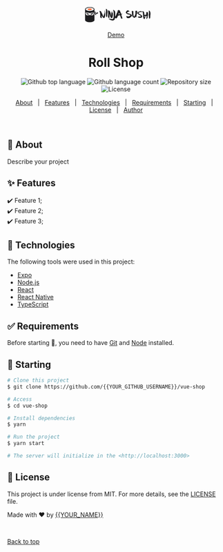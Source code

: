<div align="center" id="top">

<svg width="160" height="48" viewBox="0 0 220 48" fill="#404040" xmlns="http://www.w3.org/2000/svg">
<path fill-rule="evenodd" clip-rule="evenodd" d="M45.603 16.6997C44.9897 15.2637 44.3084 13.6686 41.4663 14.6453V6.89655C41.4663 2.89523 34.7196 0 26.5 0C18.2804 0 11.5337 2.89523 11.5337 6.89655V41.1034C11.5337 45.1048 18.2804 48 26.5 48C34.7196 48 41.4663 45.1048 41.4663 41.1034V20.4599C44.0016 20.7935 44.5486 22.7863 44.0751 24.8474L46.6839 25.2612C47.2692 21.4816 45.9834 18.9679 41.4663 18.7711V17.1948C43.202 16.3589 44.2631 17.7252 45.3512 19.1262C46.2435 20.275 47.1538 21.4471 48.4689 21.4471C50.3912 21.4471 51.9016 20.4816 53 18.5505L50.6658 15.3781C50.2081 17.4931 49.1097 18.5505 47.3705 18.5505C46.3935 18.5505 46.0135 17.6607 45.603 16.6997ZM30.4898 25.737C29.1593 25.4131 27.7914 25.0801 26.4449 25.0801C25.0768 25.0801 23.6947 25.42 22.3551 25.7494C18.8577 26.6094 15.651 27.398 13.7452 21.879C11.4206 15.1465 16.7273 16.6302 21.5659 17.9829C23.4433 18.5078 25.2503 19.013 26.5136 19.0109C27.7277 19.0088 29.4709 18.5356 31.2936 18.0407L31.2936 18.0407C36.0905 16.7385 41.4385 15.2867 39.1449 21.879C37.2314 27.378 33.9897 26.5889 30.4898 25.737ZM19.7657 20.7469C19.1763 20.4767 18.5928 20.2286 18.0421 20.049C17.9652 21.0237 18.3857 21.9303 19.3238 22.8138C20.1427 23.585 20.9144 23.675 21.7419 23.0086C22.0146 22.7081 22.2508 22.369 22.4506 21.9914C22.114 21.8503 21.7635 21.6901 21.4056 21.5219C21.4149 21.5796 21.4197 21.6387 21.4197 21.699C21.4197 22.3085 20.9279 22.8025 20.3213 22.8025C19.7146 22.8025 19.2228 22.3085 19.2228 21.699C19.2228 21.2932 19.4409 20.9386 19.7657 20.7469ZM14.829 21.0094C15.1835 19.9412 15.969 19.6619 16.9637 19.7909C16.796 21.1648 17.34 22.458 18.5726 23.6188C18.9278 23.9533 19.287 24.1983 19.6478 24.3556C19.0714 24.5544 18.4263 24.6804 17.7124 24.7335C20.5032 25.2592 22.5046 24.4911 23.7166 22.4292C24.8807 22.7109 25.6762 22.4358 25.6762 20.8715C25.2709 22.4999 23.4253 21.3818 21.3644 20.1332C18.5375 18.4205 15.3055 16.4624 14.829 21.0094ZM31.5868 21.4993C31.2255 21.6858 30.8714 21.8604 30.5297 22.0068C30.7303 22.3874 30.9678 22.7288 31.2422 23.0312C32.0698 23.6977 32.8414 23.6076 33.6603 22.8364C34.6425 21.9114 35.0573 20.9611 34.928 19.9339C34.3352 20.111 33.7171 20.3947 33.0984 20.7084C33.4884 20.8778 33.7613 21.2677 33.7613 21.7217C33.7613 22.3311 33.2695 22.8251 32.6629 22.8251C32.0562 22.8251 31.5644 22.3311 31.5644 21.7217C31.5644 21.6455 31.5721 21.5712 31.5868 21.4993ZM27.5716 21.7217C27.9864 22.3328 28.5627 22.4964 29.2389 22.4028C30.448 24.5015 32.4589 25.286 35.2717 24.7562C34.5579 24.7031 33.9128 24.5771 33.3364 24.3782C33.6971 24.2209 34.0564 23.976 34.4116 23.6414C35.6646 22.4614 36.206 21.1444 36.0115 19.745C36.8499 19.7257 37.5936 20.0648 38.1551 21.032C37.6211 16.0912 34.5635 18.0921 31.7105 19.959C30.1033 21.0107 28.5611 22.0199 27.5716 21.7217ZM27.0224 19.6527C27.0224 20.4218 27.4343 21.032 28.1208 21.17C27.4343 21.3079 26.6104 20.7562 27.0224 19.6527ZM39.5441 6.89655C39.5441 9.59882 33.7492 12.1379 26.5 12.1379C19.2509 12.1379 13.456 9.59882 13.456 6.89655C13.456 4.19428 19.2509 1.65517 26.5 1.65517C33.7492 1.65517 39.5441 4.19428 39.5441 6.89655Z" fill="#1D1D1F"/>
<ellipse cx="26.5002" cy="6.89632" rx="6.45337" ry="2.75862" fill="#FF6633"/>
<path fill-rule="evenodd" clip-rule="evenodd" d="M80.8658 32.0036H80.2357C80.2357 31.8626 80.0224 31.7182 79.5962 31.5706C78.5331 30.4157 78.0016 27.415 78.0016 22.568C77.9359 22.568 77.9034 22.424 77.9034 22.135C77.9034 22.0613 77.9359 22.0242 78.0016 22.0242L77.9034 21.4808V20.5035C77.9034 20.4363 77.9359 20.4031 78.0016 20.4031C77.9359 20.2621 77.9034 20.1513 77.9034 20.0705L78.0016 17.4727H78.1099C78.1099 17.3989 78.0741 17.3618 78.0016 17.3618C78.0933 16.3819 78.1658 15.8045 78.2183 15.6294C78.2183 15.5557 78.182 15.519 78.1099 15.519C78.1099 15.4448 78.1462 15.3374 78.2183 15.1969C78.2904 13.3711 78.3262 11.9243 78.3262 10.8566C78.3262 9.67512 78.1854 8.15446 77.9034 6.2951C78.2115 5.71765 78.5297 5.42871 78.8578 5.42871C79.2647 5.42871 79.5109 5.61028 79.5962 5.97255C80.1145 6.09389 80.5735 6.45616 80.9741 7.06067C80.9741 7.2549 81.0462 7.46964 81.1904 7.7049L81.3973 7.60408H81.5057C81.6435 8.59093 81.7121 9.13128 81.7121 9.22512H81.9289V9.01387C82.2305 9.01387 82.4075 9.51712 82.46 10.5245C82.5585 10.5245 82.6997 11.0312 82.8832 12.0447C82.9557 12.0447 82.9915 12.0818 82.9915 12.1556C82.9915 12.2293 82.9557 12.2664 82.8832 12.2664L83.1984 14.5422C83.1263 14.932 83.0901 15.2571 83.0901 15.519V16.7071C83.0901 16.8751 83.0572 17.0231 82.9915 17.1505C83.0572 17.2845 83.0901 17.3919 83.0901 17.4727C82.8341 20.1443 82.6242 21.4808 82.46 21.4808L82.5683 22.2459V24.1991C82.5683 24.3601 82.5325 24.5046 82.46 24.6321C82.5325 24.76 82.5683 24.904 82.5683 25.0655V25.1759C82.5683 25.3173 82.4962 25.3876 82.352 25.3876C82.352 25.3138 82.3158 25.2767 82.2437 25.2767V25.3876L82.46 25.7097V25.9314L82.0372 29.4053L81.5057 30.2713C81.2693 30.2713 81.056 30.3786 80.8658 30.5938C80.8658 30.6671 80.9016 30.7042 80.9741 30.7042L80.8658 31.7924V32.0036ZM88.1483 35.8409C91.5321 37.0752 93.8587 37.7264 95.1275 37.7932C95.1275 37.7932 98.6956 38.5955 100.352 37.6269C103.338 35.8811 102.573 24.0462 102.573 24.0462L102.805 20.6631C102.839 18.2804 102.617 15.7284 102.141 13.0079L102.094 12.8817C101.808 12.1226 100.999 9.97875 101.091 9.51436C101.244 9.17653 101.382 9.0194 101.504 9.04472L101.813 9.10801C101.84 8.97008 101.89 8.9081 101.96 8.92251L102.481 9.03031L102.503 8.92163L103.205 9.17871L103.186 9.27779C102.979 9.23502 102.863 9.28608 102.834 9.43143L103.068 9.3664L103.164 9.38604L103.143 9.49472L102.878 9.76926C102.857 9.87445 102.939 10.0006 103.125 10.1485L103.337 10.1922C103.375 10.001 103.505 9.88099 103.729 9.83124L103.749 9.73259L104.164 9.8177C104.142 9.92944 104.522 10.3746 105.307 11.152C105.925 11.9232 106.499 13.0371 107.029 14.4953C107.54 16.6615 107.747 17.995 107.649 18.4952L107.542 18.4729C107.667 19.6767 107.75 21.0939 107.791 22.7254C107.693 22.8494 107.636 22.9502 107.621 23.0296C107.833 23.0729 107.889 23.711 107.787 24.9436L107.64 25.1286L107.51 27.9879C107.271 28.4868 107.142 28.7889 107.121 28.894L107.101 29.5579L107.197 29.5776L107.431 29.5125L107.388 29.7299L107.242 29.9154C107.312 29.9298 107.341 29.9734 107.327 30.0459C107.256 30.0315 107.213 30.0599 107.199 30.1323L107.407 30.1755C108.303 28.8747 108.951 27.8261 109.35 27.0296C109.35 26.8751 109.563 26.6237 109.99 26.2745L111.574 22.6994C111.502 22.6597 111.466 22.4043 111.466 21.9342C111.965 20.8535 112.283 20.3132 112.421 20.3132C112.939 19.1583 113.789 16.6979 114.97 12.9321L115.924 10.6563C115.852 10.5149 115.816 10.4075 115.816 10.3338C116.079 10.3338 116.466 10.0082 116.978 9.35694H117.411L117.509 9.78992H117.617C117.762 9.78992 117.834 9.71615 117.834 9.56819L118.887 9.67905H119.103C119.103 9.89423 119.172 10.0016 119.31 10.0016H119.419C119.419 9.78642 119.491 9.67905 119.635 9.67905H119.743C119.881 9.69913 119.95 9.77289 119.95 9.90078L120.166 9.78992H120.265V10.2229H120.481C120.619 10.2229 120.688 10.1491 120.688 10.0016V9.90078L120.59 9.67905L121.121 9.56819H121.328L121.22 9.78992V10.1125C121.364 10.1125 121.436 10.2565 121.436 10.5454H122.283C122.283 10.6192 122.246 10.6563 122.174 10.6563C122.207 11.0186 122.315 11.1997 122.499 11.1997V11.8439C122.538 12.6165 122.748 13.1599 123.129 13.4755C123.129 13.5091 123.237 13.8718 123.454 14.5631L123.661 14.4523H123.769L124.192 16.0834C124.402 16.0834 124.507 16.2981 124.507 16.728C124.435 16.728 124.399 16.7651 124.399 16.8389L124.615 16.9498V16.8389C124.543 16.8389 124.507 16.8022 124.507 16.728H124.832C124.838 17.1374 125.048 17.9331 125.462 19.1151C125.389 19.511 125.353 19.7995 125.353 19.9806L125.57 20.0915C125.57 20.0177 125.606 19.9806 125.678 19.9806C125.678 20.1286 125.888 20.5982 126.308 21.3904C128.493 21.1757 129.802 21.0683 130.235 21.0683V21.29H130.018L130.127 21.8238L128.011 22.4781L128.109 22.6994C128.109 23.042 127.794 23.2568 127.164 23.344V23.4549H127.371V23.6766L127.164 23.9987V24.21C127.729 26.0427 128.188 27.6708 128.542 29.0941C128.542 29.2085 128.611 29.3525 128.749 29.5271V29.6379C128.749 29.7117 128.713 29.7484 128.64 29.7484L129.596 32.5684C129.53 32.5684 129.497 32.6051 129.497 32.6788C129.799 32.6788 130.114 33.7966 130.442 36.0322C130.206 36.0322 130.032 36.2134 129.92 36.5756H129.28C129.28 36.7973 129.103 36.9082 128.749 36.9082C128.5 36.6599 127.863 36.3679 126.84 36.0322C126.84 35.9183 126.311 35.7031 125.255 35.388C125.255 35.3072 125.042 35.1257 124.615 34.8441V34.6224L125.353 34.7333H125.678C125.816 34.7333 125.885 34.663 125.885 34.5216C125.885 34.2933 125.216 32.5208 123.877 29.205C123.877 28.7615 123.522 27.6407 122.814 25.8415C121.456 26.278 119.973 26.6036 118.365 26.8183C118.365 26.7441 118.329 26.7075 118.257 26.7075C118.257 26.9222 118.044 27.0663 117.617 27.1405C116.417 27.4224 115.816 27.8218 115.816 28.3386C115.37 29.789 114.947 30.7989 114.546 31.3698V31.702C114.757 31.702 114.862 31.7727 114.862 31.9137V32.0246L114.655 31.9137H114.438C114.229 32.4776 114.124 32.8399 114.124 33.0009L113.907 32.8905C113.907 33.0786 113.694 33.2964 113.267 33.5448C113.267 33.6792 112.88 34.3304 112.106 35.4984L111.889 35.5992H111.683L111.259 35.2771H111.151C111.013 35.2972 110.945 35.371 110.945 35.4984C111.01 35.6324 111.043 35.7398 111.043 35.8205L110.836 35.9314C110.744 35.8576 110.567 35.8205 110.305 35.8205C110.305 36.0353 110.163 36.1426 109.881 36.1426L108.179 34.955C107.743 34.955 107.318 34.4316 106.904 33.3851C106.869 33.8582 106.757 34.5762 106.568 35.5393L106.401 36.3878C106.304 36.8819 106.188 37.1145 106.053 37.087L105.95 38.1747L105.826 38.8067C105.446 39.9887 104.981 40.7045 104.43 40.9537C104.284 41.0702 104.021 41.1588 103.646 41.2213C103.637 41.2238 103.63 41.2267 103.622 41.2297L103.608 41.2348L103.601 41.2374C103.443 41.3698 103.43 41.4121 103.415 41.4605C103.402 41.5025 103.387 41.5491 103.275 41.6634C103.194 41.6996 103.008 41.7184 102.721 41.721V41.7236C102.547 41.8022 102.326 41.8214 102.058 41.7808C101.736 42.1671 101.489 42.3997 101.314 42.4779L100.266 42.4661C99.3116 42.5804 98.1235 42.6018 96.702 42.5302C95.6087 41.9877 94.3135 41.5848 92.8161 41.3199C92.0713 40.7385 91.4084 40.4465 90.8265 40.4443C90.6865 40.1187 89.6904 39.4195 87.8386 38.3462C87.2208 37.9936 86.8488 37.8452 86.7226 37.9023C86.2563 37.4008 85.9329 37.1905 85.7525 37.2716L85.5823 36.8753C87.3492 37.5837 88.2989 37.908 88.4307 37.8482L88.3872 37.7474L87.5003 37.3101L87.4606 37.218L87.56 37.1734C87.5783 37.2167 88.141 37.4414 89.2485 37.8491C90.3551 38.2563 91.2893 38.461 92.0504 38.4632C92.6673 38.5819 93.0631 38.6016 93.2372 38.523L93.3362 38.4785C93.4445 38.43 93.4795 38.3371 93.442 38.2C90.8388 37.5305 89.4558 37.0054 89.2916 36.6248L89.1461 36.8112C88.9481 36.9006 88.7498 36.7147 88.5514 36.2538L88.3624 36.3389L88.4456 36.5323L88.3462 36.5772C88.2302 36.307 88.0834 36.0574 87.9064 35.8291L88.1048 35.7401L88.1483 35.8409ZM107.272 30.3706L107.277 30.364C107.273 30.3635 107.268 30.3628 107.264 30.3619C107.266 30.3634 107.268 30.365 107.269 30.3669L107.272 30.3706ZM69.6073 33.67C69.6073 34.1733 70.2438 34.4618 71.5168 34.5356C72.7898 34.4753 73.4263 34.2235 73.4263 33.7809C74.4825 32.2563 75.0107 31.0617 75.0107 30.1957C75.5094 27.181 75.8276 24.9393 75.9654 23.4689V23.368L75.5426 23.5793V23.368L75.6506 22.8246C75.5785 22.8246 75.5426 22.7875 75.5426 22.7138H75.6506C75.6506 19.2831 75.7918 16.8228 76.0738 15.3322V15.2314H75.8673C75.8673 15.5208 75.7589 15.6648 75.5426 15.6648C75.5426 15.7386 75.5785 15.8459 75.6506 15.9869L75.5426 17.0746C75.5426 17.1484 75.5785 17.2557 75.6506 17.3967C75.6506 17.4906 75.5094 17.8162 75.2274 18.3735H75.119C75.119 17.6486 75.0141 17.2858 74.8042 17.2858C74.8042 17.1449 74.9091 17.0746 75.119 17.0746V16.309C75.119 15.8394 75.1553 15.1179 75.2274 14.1441H75.0107C75.0107 14.3052 74.9782 14.4492 74.9125 14.5771L75.0107 14.7984C74.8272 14.8255 74.686 15.0035 74.5875 15.3322L74.6958 15.7757C74.6958 15.8429 74.66 15.876 74.5875 15.876C74.5875 16.1445 74.6237 16.3256 74.6958 16.4199C74.6237 16.4199 74.5188 16.6748 74.381 17.1855C74.4531 17.3059 74.4894 17.4504 74.4894 17.618V17.7193L74.2726 18.051L74.381 18.2627H74.2726C74.2726 18.5045 74.3089 18.686 74.381 18.8065C74.3349 19.2229 74.23 19.5481 74.0662 19.7833L74.1647 20.0046H74.0662C74.0662 20.5821 73.9216 20.8706 73.6327 20.8706V20.9814L73.7411 21.6261C73.387 22.2773 73.2096 22.9652 73.2096 23.6902H73.0031C73.0031 23.6164 73.0389 23.5793 73.1114 23.5793C73.1114 23.3982 73.0752 23.1097 73.0031 22.7138L73.2096 22.3917L73.1114 22.1699C73.2492 22.1699 73.3179 21.9888 73.3179 21.6261L73.2096 21.4144C73.2821 21.4144 73.3904 21.2333 73.5346 20.8706C73.4625 20.7431 73.4263 20.5987 73.4263 20.4376C73.4263 20.3438 73.4954 19.9444 73.6327 19.2395V18.9174L73.5346 18.2627L73.6327 18.051L73.5346 17.5071L73.7411 16.9637C73.669 16.8363 73.6327 16.6918 73.6327 16.5308L73.8495 16.2086H73.6327L73.9578 13.822L73.8495 13.6003C74.3349 12.6942 74.9714 12.0801 75.7589 11.7575V11.5362C75.7589 11.3682 75.4407 11.2242 74.8042 11.1028C74.1481 11.5258 73.6528 12.1067 73.3179 12.8452V13.0565H73.5346V13.1673H73.3179L73.4263 13.389C73.4263 13.6976 73.3542 13.9866 73.2096 14.255L73.3179 14.4667C73.1997 15.2453 73.059 15.715 72.8947 15.876L73.0031 16.0978C72.931 16.0978 72.8947 16.1349 72.8947 16.2086V16.309H73.0031V17.5071C73.0031 17.7223 73.0722 17.8297 73.2096 17.8297C73.0982 17.9912 72.9933 18.3164 72.8947 18.8065C72.8947 20.4712 72.7535 21.304 72.4715 21.304V21.5152H72.6784C72.6784 21.5894 72.6456 21.6261 72.5799 21.6261L72.6784 22.1699C72.6059 22.1699 72.501 22.2066 72.3632 22.2808C72.4353 22.7775 72.5078 23.1031 72.5799 23.2572C72.4421 23.3314 72.3337 23.368 72.2548 23.368V24.4457C72.1175 24.4457 72.0483 24.5902 72.0483 24.8787H71.94C71.8022 24.8787 71.6973 24.6268 71.6252 24.1236C71.763 23.66 71.8679 23.0093 71.94 22.1699C71.8679 22.0425 71.8316 21.898 71.8316 21.737C71.8316 21.2267 71.9042 20.8274 72.0483 20.5389C71.9763 20.4044 71.94 20.297 71.94 20.2163C71.7105 20.2163 71.5334 21.0858 71.4089 22.8246C71.481 22.8246 71.5168 22.8578 71.5168 22.925C70.9524 26.9868 70.3163 29.4101 69.6073 30.1957C69.4764 29.5441 69.3352 29.2185 69.1842 29.2185C67.9931 24.7506 65.9522 20.8665 64.3577 17.8318C63.5805 16.3525 62.9093 15.0751 62.4942 14.0302C62.068 13.506 61.8547 13.1804 61.8547 13.053H61.6478V13.1638L61.7464 13.3856C61.5625 13.1638 61.2805 13.053 60.9 13.053V12.9526H61.1163V12.7308C60.5519 12.7308 60.2699 12.5864 60.2699 12.2979L59.9721 12.3083C59.5391 12.6706 59.2209 12.8518 59.0174 12.8518C59.0174 12.503 58.8045 12.177 58.3779 11.8754C58.1676 11.9827 58.0627 12.0901 58.0627 12.1975C57.9842 12.1975 57.8758 12.1604 57.738 12.0866C57.6199 12.0866 57.5512 12.1604 57.5315 12.3083L57.6395 12.52C57.5674 12.52 57.5315 12.5567 57.5315 12.6305L57.3148 12.52H57.2167C57.0917 12.52 57.0196 12.5938 57 12.7409V12.8518L57.2167 13.6073C57.8988 13.6073 58.6761 15.8861 59.5489 20.445H59.4406C59.5131 21.1429 59.6176 21.6833 59.7558 22.0661H59.6475C59.6475 22.3074 59.6833 22.4886 59.7558 22.6099L59.6475 23.1537C59.7196 23.7844 59.7558 24.1471 59.7558 24.241C59.6833 24.7512 59.6475 25.0402 59.6475 25.1069C59.7917 25.6844 59.8642 26.3526 59.8642 27.1108C59.8642 27.7554 59.7917 28.823 59.6475 30.3132C59.6475 31.7435 59.9329 32.7199 60.5037 33.2436V33.0219L60.3953 32.8006C60.4678 32.8006 60.5037 32.767 60.5037 32.6998V32.5889H60.2874V32.4785C60.3595 32.4785 60.4644 32.4414 60.6022 32.3676C60.9567 33.0455 61.1338 33.6264 61.1338 34.1096C61.8423 34.2305 62.1964 34.519 62.1964 34.976H62.3048C62.3048 34.7542 62.3376 34.5024 62.4033 34.2204H62.62C62.62 34.9389 62.8329 35.2981 63.2595 35.2981L64.4207 34.8651C64.3486 34.3479 64.3128 34.0594 64.3128 33.9991C64.3128 33.784 64.3849 33.6766 64.5291 33.6766L64.4207 33.1327V32.3676L64.3128 32.1564H64.4207C64.4207 32.035 64.3849 31.6021 64.3128 30.857L64.1059 30.9578C64.2437 30.3804 64.3128 30.0212 64.3128 29.8802V29.2259L64.2142 29.0042C64.2799 29.0042 64.3128 28.9505 64.3128 28.8431C64.3128 28.1312 64.2799 27.5005 64.2142 26.9497C64.2578 26.6861 64.3956 26.7206 64.6272 27.0536C65.7428 29.7728 66.6254 31.3266 67.2751 31.716C67.8391 32.0586 68.1215 32.3838 68.1215 32.6928C68.6855 33.1829 68.9679 33.4715 68.9679 33.5592C69.04 33.5592 69.0758 33.5221 69.0758 33.4483C69.2533 33.5958 69.4303 33.67 69.6073 33.67ZM97.3635 34.7852C97.3362 34.6425 97.1608 34.5788 96.8379 34.5945C96.8673 34.749 96.5747 34.9061 95.9599 35.0672C95.6707 34.7237 95.3337 34.4919 94.948 34.3719C94.931 34.2828 94.8171 34.2069 94.6059 34.1441L94.5189 34.1619L94.5564 34.3579C94.021 33.959 93.745 33.7154 93.728 33.6264C92.4644 31.7928 91.7485 30.4393 91.5809 29.565C91.3377 28.6135 91.0724 27.7345 90.7848 26.9275L90.8446 26.721L90.3207 25.0293L90.4167 25.01L90.2832 24.8333L89.9508 23.1027L89.6804 22.166L89.2969 22.2433C89.3267 22.3978 89.2627 22.7408 89.1053 23.2729L89.2969 23.2345C89.2491 23.9913 89.2422 24.4588 89.2768 24.6373C89.3348 24.6255 89.3702 24.6521 89.3826 24.7181C89.1791 24.7586 89.1407 25.2326 89.2666 26.1396L89.4547 26.6023C89.4223 26.9667 89.3463 27.2474 89.2273 27.4447C89.2397 27.5097 89.2781 27.5363 89.3421 27.5232C89.3899 28.4647 89.3758 29.0662 89.2994 29.3289C89.3805 29.4363 89.4274 29.5253 89.4415 29.5965C89.2542 30.005 89.1441 30.9565 89.1113 32.451C89.0486 33.131 88.985 33.4771 88.921 33.4898L88.6424 33.5457C88.5051 34.3082 88.2909 34.7189 88.0004 34.7769C87.8584 34.5399 87.741 34.4308 87.648 34.4496L87.4561 34.488L87.0026 34.6722C86.9476 34.3867 86.6293 34.2532 86.0474 34.2711L86.0508 33.7704C85.989 33.4492 85.8337 33.3139 85.5837 33.3641L85.472 32.7844C85.4118 32.4689 85.2245 32.3432 84.911 32.4065C84.6324 30.9556 84.6738 28.4525 85.0351 24.897C85.0227 24.8311 84.9843 24.8053 84.9204 24.818L84.9186 23.8181L85.1294 23.8778L85.018 23.2978C85.2326 23.2546 85.3026 22.9412 85.2267 22.3572L85.0982 21.6885C85.2433 21.6593 85.2936 21.4175 85.2488 20.9635L85.0863 20.5886C85.1076 20.387 85.1507 20.2796 85.2143 20.2661C85.2019 20.201 85.1635 20.1744 85.0995 20.1875C85.062 19.6454 85.0722 19.1801 85.1307 18.7917C85.0428 18.6799 84.992 18.5883 84.9779 18.5171C85.0889 18.4329 85.1759 18.3844 85.2399 18.3718C85.1452 18.2243 85.0223 17.9152 84.8721 17.4452C84.9532 17.4286 85.0411 17.2103 85.1354 16.79C85.0475 16.6783 84.9976 16.5897 84.9848 16.5238L85.0808 16.5046L84.9472 16.3278C85.0121 14.6229 84.9434 12.7405 84.7412 10.6816C84.9438 10.5114 85.1819 10.3988 85.4549 10.3438L85.7339 10.2875C85.7979 10.2748 85.8363 10.301 85.8486 10.3665L86.0218 10.2299C86.7189 10.4974 87.1161 10.8837 87.2129 11.3891L87.3857 11.2525L87.6647 11.1962L87.6839 11.2949L87.6323 11.4991L88.5652 11.3119L89.7136 11.6829L89.8369 11.8531L89.5579 11.909L89.5767 12.0067C89.8335 12.6532 90.2187 13.3074 90.7324 13.9704C91.5416 15.1349 92.0877 16.4548 92.3705 17.9296L92.629 19.2766C92.821 19.2377 93.2007 20.1927 93.7676 22.1411L93.8602 22.623C93.873 22.688 93.847 22.7273 93.783 22.74L93.9152 22.9084C93.972 23.2057 93.94 23.7124 93.8175 24.4282C94.1473 24.7944 94.3644 25.2479 94.4681 25.7891L94.5061 25.9851L94.6887 25.9485C94.8166 25.9227 94.8939 25.4749 94.9199 24.6054L95.0159 24.5862L94.8823 24.409L94.8273 24.1236C95.0824 23.5968 95.1451 22.053 95.0154 19.4913C95.1242 19.1793 95.2002 18.5682 95.2428 17.6582C95.5329 16.3396 95.8238 15.4815 96.1156 15.0834L96.2116 15.0642L96.2492 15.2606L96.1894 15.4666L96.3998 15.5264L96.4957 15.5072L96.477 15.409L96.285 15.4474L96.3452 15.2414L96.3264 15.1428C96.3136 15.0777 96.2756 15.0511 96.2116 15.0642C96.2539 14.9381 96.2611 14.8041 96.2338 14.6618L96.4168 14.6247L96.4219 15.1236C96.6254 15.0825 96.7952 14.6164 96.9322 13.7243L96.913 13.626L97.1152 13.6876L97.0964 13.5894C97.0324 13.6025 96.994 13.5759 96.9812 13.5108C97.0802 13.4907 97.1962 13.403 97.3289 13.2463C97.3404 13.3057 97.3754 13.3297 97.4334 13.3179C97.7278 12.462 98.0609 11.9967 98.4329 11.9221L98.5289 11.9029L98.6023 12.2865L97.9419 13.4196L97.7397 13.3581L97.4522 13.4161L97.471 13.5143L97.8459 13.4388L97.8835 13.6352C97.5175 14.0852 97.3421 14.3523 97.3583 14.4353C97.1484 15.3855 96.9049 17.4971 96.628 20.7697L96.6468 20.868L96.7338 20.8505C96.9812 20.1897 97.1088 19.3303 97.1173 18.2723L97.4253 16.8118L97.5296 16.7907C97.5415 16.5234 97.5968 16.38 97.6963 16.3601L97.7918 16.3405C97.8226 16.5011 97.9177 16.649 98.0764 16.7839L98.0996 16.9054C98.1428 16.8798 98.1804 16.8638 98.2124 16.8572L98.2316 16.9554C98.1365 17.4683 98.0644 18.113 98.014 18.8886L98.11 18.8694C98.2555 18.8406 98.3459 18.291 98.3822 17.2217C98.7597 17.1457 98.9918 16.4998 99.0784 15.2846L99.2704 15.2458C99.2964 15.3828 99.2516 15.8241 99.1351 16.57C99.2921 16.5382 99.4094 16.6473 99.4875 16.8974L99.4845 17.3985C99.5848 17.5757 99.6671 17.6582 99.7311 17.6451L99.784 19.4315C99.822 19.6275 99.9337 19.7069 100.12 19.6698L100.137 19.7589C100.182 22.0407 100.105 24.6836 99.903 27.6887C99.6948 28.8052 99.2891 30.4179 98.6863 32.5274C98.2222 33.8189 97.9581 34.471 97.8941 34.4841L97.3635 34.7852ZM97.7009 17.2566L97.6485 16.9837C97.6817 16.9837 97.7153 16.9862 97.7494 16.9914L97.7969 17.2374L97.7009 17.2566ZM97.6777 16.103L97.7737 16.0838C97.737 15.8939 97.7801 15.7866 97.9021 15.7617L97.8453 15.4675L97.7583 15.485C97.7963 15.6809 97.7191 15.7988 97.5271 15.8372C97.615 15.9494 97.6653 16.038 97.6777 16.103ZM71.8193 20.033H71.9276C71.9276 19.7379 71.8918 19.449 71.8193 19.167L71.9276 18.6232V18.5228H71.7211C71.7211 18.7175 71.6486 18.9322 71.5044 19.167L71.6128 19.3888C71.5407 19.3888 71.5044 19.4254 71.5044 19.4996V19.7109C71.6162 19.9256 71.7211 20.033 71.8193 20.033ZM115.018 17.4072C115.169 17.3736 115.31 17.1924 115.441 16.8633C115.375 16.7359 115.343 16.5914 115.343 16.4304C115.507 16.4304 115.825 15.8158 116.297 14.5876L116.189 14.3659V14.255C116.576 13.8054 116.786 13.1913 116.819 12.4122H116.396V12.634H116.612C115.549 14.9368 115.018 16.5277 115.018 17.4072ZM95.906 28.4176C95.9069 28.7694 95.8429 29.1124 95.7145 29.4472C95.604 29.4695 95.528 29.4197 95.4862 29.2984L95.3941 28.8169L95.4901 28.7977L95.9073 26.9165C95.8949 26.8515 95.8446 26.7629 95.7567 26.6507C95.8557 26.6307 95.9679 26.5403 96.0937 26.3793L96.1129 26.477L95.9845 26.7996L96.022 26.9956L96.2051 26.9589L96.1505 26.673L96.2464 26.6542L96.3556 27.2247C96.1778 27.9955 96.0276 28.3931 95.906 28.4176ZM118.004 23.3894C118.365 23.3894 119.533 23.1009 121.508 22.5235V22.4131C121.508 22.2581 121.012 20.7043 120.021 17.7502V17.6499C119.687 18.0994 119.333 18.8947 118.959 20.0365C118.801 21.0364 118.519 22.0098 118.112 22.9565H118.004V23.3894ZM127.491 28.7659V28.8767C127.281 28.8767 126.963 28.044 126.536 26.3793C126.818 26.3793 126.959 26.6342 126.959 27.1448H127.176L127.382 27.034C127.382 27.1077 127.419 27.1448 127.491 27.1448L127.382 27.6882C127.455 28.3194 127.491 28.6786 127.491 28.7659ZM96.269 24.2864C96.2225 24.0424 96.3117 23.66 96.5378 23.1393C96.5809 23.0193 96.5822 22.8521 96.5412 22.6383L96.5054 22.451L96.4094 22.4702C96.3279 22.4868 96.2277 22.97 96.1082 23.9202L95.8207 23.9782L95.8941 24.3615L95.9901 24.3423L96.0384 24.307C96.0358 24.5159 95.9634 24.9662 95.8207 25.6578L95.836 26.2566L95.8531 26.3461L95.9491 26.3264C96.0903 25.0201 96.1569 24.3427 96.1475 24.2951L96.1361 24.2358L96.165 24.2148C96.176 24.2737 96.211 24.2977 96.269 24.2864Z" fill="#1D1D1F"/>
<path fill-rule="evenodd" clip-rule="evenodd" d="M149.318 35.0762L147.183 34.8587L146.976 34.9675C146.106 34.7504 145.467 34.4311 145.059 34.0099C144.136 33.2523 143.675 32.6864 143.675 32.311C143.675 32.2455 143.603 31.9591 143.458 31.4519V31.3534L143.566 31.136C143.474 31.136 143.264 30.853 142.934 30.2867V29.9704C142.934 29.898 143.181 29.684 143.675 29.3283L143.566 28.7954C144.812 27.8738 145.665 27.4127 146.126 27.4127V27.5215C146.126 27.8044 145.876 28.3707 145.375 29.22V29.3283C145.526 29.3283 145.918 29.434 146.551 29.6446L148.359 29.437V29.5457C148.834 29.4734 149.295 29.3647 149.743 29.22L150.484 29.3283C151.511 29.1643 152.79 28.5253 154.318 27.4127C154.753 27.0506 155.178 26.4843 155.593 25.7142C155.949 25.3388 156.126 24.9831 156.126 24.6475C152.18 23.7982 150.052 23.2649 149.743 23.0479C149.743 23.1921 149.67 23.2649 149.525 23.2649C147.029 22.6656 145.576 22.0997 145.167 21.5664C144.864 21.5664 144.331 21.2111 143.566 20.4997C143.382 20.48 142.993 20.0189 142.4 19.117C142.229 19.117 142.051 18.8705 141.867 18.3761C141.583 18.3761 141.442 18.0208 141.442 17.3098C141.442 16.1249 141.794 15.0942 142.499 14.2188C142.927 13.4945 143.425 12.8923 143.991 12.4116C144.327 12.076 144.541 11.7233 144.634 11.3547C145.72 10.5714 146.36 10.1797 146.551 10.1797C148.152 10.3441 149.321 10.627 150.059 11.0285C151.693 11.8979 152.51 12.7142 152.51 13.4778V14.3275H152.292V14.4358L152.401 14.6533L151.867 14.7522C151.637 14.7522 151.106 14.4692 150.276 13.9025C149.051 14.4029 148.307 14.7586 148.043 14.9696C147.984 15.3052 147.522 15.7298 146.659 16.2431C146.659 16.3617 146.304 16.7174 145.592 17.3098C145.164 17.9549 144.95 18.3435 144.95 18.4754C146.373 19.1136 148.715 19.7523 151.976 20.3914C154.928 21.1024 156.736 21.8134 157.401 22.5244C159.536 23.5842 160.603 24.3975 160.603 24.9634H160.386C160.386 24.7789 159.997 24.4271 159.22 23.9065H159.002V24.0054C159.325 24.8748 159.822 25.4441 160.494 25.7142C160.494 25.8062 160.672 26.1256 161.028 26.6718C160.883 26.6919 160.81 26.7608 160.81 26.8794L160.919 27.8374C160.919 28.3776 160.494 28.8018 159.645 29.1117C159.645 29.342 159.325 29.6973 158.686 30.178C158.686 30.5337 158.116 31.0307 156.977 31.6693C156.977 31.8071 156.515 32.2322 155.593 32.9432C155.382 33.0288 155.276 33.1375 155.276 33.269H155.168L154.96 33.1607C154.96 33.6739 154.285 34.1713 152.935 34.6516C152.935 34.4345 152.862 34.3258 152.717 34.3258C152.487 34.6481 152.098 34.8622 151.551 34.9675L150.909 34.8587H150.701C150.543 34.8587 150.402 34.8951 150.276 34.9675L150.059 34.8587C149.934 34.9315 149.792 34.9675 149.634 34.9675L149.426 34.8587L149.318 35.0762ZM169.863 33.9012H169.645C168.914 33.9012 168.417 33.7959 168.153 33.5853L167.728 33.694C167.616 33.694 167.405 33.5523 167.096 33.269L166.878 33.3678C166.384 33.2557 165.923 32.8311 165.495 32.0935L165.278 32.2022H165.07C163.581 30.978 162.836 30.1617 162.836 29.7533C161.631 27.2646 161.028 24.4271 161.028 21.2406C160.975 21.2406 160.867 20.2133 160.702 18.1595H160.81C160.666 17.7969 160.593 17.5504 160.593 17.4185C160.646 16.9905 160.718 16.7764 160.81 16.7764L160.168 13.6953C160.3 13.6953 160.409 13.376 160.494 12.7373C160.778 12.7373 160.919 12.665 160.919 12.5203V12.4116H161.028L161.344 12.629C161.496 12.629 161.707 12.415 161.977 11.9869C162.056 11.9869 162.164 11.9505 162.303 11.8782V12.0957L162.836 11.9869C162.836 12.2044 162.869 12.3127 162.935 12.3127C163.034 12.2403 163.212 12.2044 163.469 12.2044C163.469 12.3683 163.683 12.4736 164.111 12.5203V12.629L164.003 12.8362C164.148 12.8362 164.22 12.9085 164.22 13.0532H164.319C164.391 13.0532 164.678 12.9809 165.179 12.8362H165.495V13.5866L165.278 13.9025L165.603 14.1199L165.278 15.7102C165.304 15.8548 165.376 15.9272 165.495 15.9272C165.422 16.7567 165.386 17.3594 165.386 17.7344V17.8431L165.495 18.8996H165.386L165.495 19.117V19.2258C165.495 20.3648 165.6 22.4191 165.811 25.388H165.702C165.775 25.5528 165.92 26.1222 166.137 27.0968L166.028 27.6302C166.167 27.8605 166.236 28.0711 166.236 28.262L166.137 28.4794C166.486 28.4794 166.661 28.8347 166.661 29.5457C166.779 29.5457 166.924 29.7563 167.096 30.178C167.445 30.178 168.295 29.3283 169.645 27.6302C170.429 26.3066 171.21 24.035 171.987 20.816V19.3242L171.879 18.5837H171.987L171.879 18.3761C171.879 18.2121 171.915 18.067 171.987 17.942C171.777 15.1635 171.671 13.498 171.671 12.9449C171.928 12.6025 172.248 12.3191 172.63 12.0957V11.7793H172.837V11.9869H173.153C173.516 11.493 173.835 11.246 174.112 11.246L174.221 11.4536L174.438 11.3547H174.646V11.6706H174.754L175.288 11.5623L175.93 11.9869V12.3127H176.355V12.0957C176.494 12.168 176.599 12.2044 176.672 12.2044C176.81 12.1316 176.915 12.0957 176.988 12.0957C177.488 12.5562 177.738 13.1226 177.738 13.7938C177.666 13.7938 177.63 13.8301 177.63 13.9025C177.768 13.929 177.837 14.0014 177.837 14.1199C177.627 14.2847 177.521 14.5313 177.521 14.8609H177.413L177.205 14.2188C177.06 14.2449 176.988 14.3173 176.988 14.4358V15.9272C176.988 16.5988 176.951 17.4151 176.879 18.3761L176.988 18.8996C176.546 21.7701 176.122 23.6865 175.713 24.6475C175.64 24.6475 175.604 24.6839 175.604 24.7562V25.7142L175.713 26.7711C175.429 26.7711 175.288 27.0575 175.288 27.6302H175.179C175.179 27.8605 175.321 28.6404 175.604 29.9704H175.495L175.604 30.178V30.7113C175.604 30.8693 175.568 31.011 175.495 31.136C175.568 31.2742 175.604 31.3795 175.604 31.4519C175.446 31.4519 175.268 31.0996 175.07 30.3954H174.971C174.971 30.4609 174.935 30.4939 174.863 30.4939C175.001 31.2447 175.179 31.9916 175.397 32.7356C175.324 32.8743 175.288 32.9796 175.288 33.0519C175.176 33.0519 174.929 32.3075 174.547 30.8201H174.438L174.329 31.0272V31.136H174.547V31.7776H174.754C174.754 31.8504 174.718 31.8863 174.646 31.8863L174.754 32.0935V32.4098L174.547 32.311C174.547 32.3769 174.511 32.4098 174.438 32.4098C174.221 31.9882 173.97 31.2083 173.687 30.0692H173.48C173.381 30.0692 173.239 30.3886 173.055 31.0272C172.916 31.0272 172.56 31.4189 171.987 32.2022L172.096 32.4098C171.905 32.6466 171.408 32.8606 170.604 33.0519C170.11 33.4603 169.863 33.7432 169.863 33.9012ZM176.138 35.6096H175.822C175.749 35.0895 175.676 34.7701 175.604 34.6516C175.676 34.5334 175.713 34.3558 175.713 34.1186H175.93V34.5428L175.822 34.7504C175.96 34.8228 176.065 34.8587 176.138 34.8587V34.9675L175.93 35.2838C176.068 35.3099 176.138 35.3827 176.138 35.5008V35.6096ZM201.08 37.8209L200.655 37.6137C200.517 37.6796 200.408 37.7126 200.329 37.7126L199.904 37.6137C199.766 37.6796 199.661 37.7126 199.588 37.7126C199.588 37.5285 199.338 37.3868 198.837 37.288C198.679 36.8727 198.395 36.5209 197.987 36.2311C197.565 35.4674 197.246 34.4042 197.029 33.0412L197.137 32.8238C197.065 32.6855 197.029 32.5802 197.029 32.5079H197.137C197.012 32.2776 196.87 31.2836 196.712 29.5252H196.821C196.689 29.0976 196.334 25.766 195.754 19.5314C195.681 19.5314 195.576 18.9621 195.437 17.823C195.437 17.7507 195.474 17.645 195.546 17.5067C195.546 16.7696 195.118 15.9529 194.262 15.0578C194.262 15.0111 194.084 14.5142 193.728 13.566C193.807 13.2501 194.057 13.0036 194.479 12.8259H194.588V13.0331C195.088 12.8948 195.371 12.8259 195.437 12.8259H195.546V13.4676H195.754L195.645 13.6748V13.7835C195.79 13.7835 195.862 13.8199 195.862 13.8922L196.712 13.3588H196.821V13.4676C196.749 13.599 196.712 13.7043 196.712 13.7835C196.785 13.7835 196.821 13.8199 196.821 13.8922C196.959 13.8199 197.065 13.7835 197.137 13.7835C197.756 13.8233 198.395 14.3892 199.054 15.4824C199.054 15.9499 199.301 16.6609 199.796 17.6154C200.296 22.1648 200.547 24.6471 200.547 25.0619H200.655C202.269 24.8444 203.475 24.7357 204.272 24.7357H204.697C205.336 24.7357 205.656 24.3474 205.656 23.5705H205.764L205.656 23.3531V23.2546C206.011 23.2546 206.367 21.1242 206.723 16.8646C206.578 16.8646 206.505 16.7957 206.505 16.6574V16.0154C206.888 16.0154 207.171 15.9101 207.355 15.6995H207.573L207.672 16.2328C207.605 16.2328 207.573 16.2658 207.573 16.3313L207.78 16.44C207.78 16.3676 207.817 16.3313 207.889 16.3313L207.78 16.1241V16.0154C208.248 16.0154 208.531 15.8018 208.63 15.3737H208.848C208.848 15.4525 208.884 15.5612 208.956 15.6995L209.164 15.5912H209.272C209.272 15.8279 209.308 16.0055 209.381 16.1241L209.589 16.0154C209.734 16.0355 209.806 16.1078 209.806 16.2328V16.3313H209.589V16.44H209.915L210.013 16.2328C209.948 16.0941 209.915 15.9862 209.915 15.9071H210.122C210.551 16.282 210.765 16.6014 210.765 16.8646H211.081L211.298 16.7559L211.19 16.5487C211.209 16.404 211.279 16.3313 211.397 16.3313C211.924 16.3313 212.211 16.44 212.257 16.6574V16.8646C212.257 17.0097 212.148 17.0821 211.931 17.0821C212.214 17.8196 212.356 18.2802 212.356 18.4647C212.006 19.8738 211.832 21.6447 211.832 23.7781L212.039 23.8869C212.039 23.8141 212.075 23.7781 212.148 23.7781C212.148 23.9228 212.184 23.9947 212.257 23.9947L212.682 23.7781V23.8869C212.682 24.0975 212.398 24.2387 211.832 24.3111V24.9531H212.573L213.957 24.6368C213.957 24.7032 213.993 24.7357 214.065 24.7357C214.065 24.5978 214.349 24.4925 214.915 24.4198V24.5285C214.915 24.6205 214.454 24.8675 213.532 25.269C213.532 25.552 212.893 25.8713 211.615 26.227V26.444L212.148 26.3358C212.221 26.3358 212.257 26.3717 212.257 26.444C212.395 26.3717 212.501 26.3358 212.573 26.3358H212.79V26.444C211.934 26.5494 211.506 26.691 211.506 26.8687C211.506 27.0797 211.469 27.185 211.397 27.185L211.506 27.402C211.367 28.0013 211.298 28.3536 211.298 28.4589L211.397 29.101C211.397 29.7529 211.186 31.3821 210.765 33.9894H210.547V33.7822H210.449V35.1644H210.122L209.697 34.8485C209.697 34.967 209.52 35.2864 209.164 35.8065C209.164 36.5637 208.953 36.9883 208.531 37.0808C208.531 37.2914 208.176 37.3967 207.464 37.3967H207.355C207.355 37.1861 207.25 37.0808 207.039 37.0808H206.93V36.2311C206.93 36.0667 206.894 35.925 206.822 35.8065C206.822 35.7341 206.858 35.6977 206.93 35.6977C206.93 35.5531 206.894 35.4803 206.822 35.4803C206.986 32.7874 207.128 31.4416 207.247 31.4416L207.148 31.2241C207.286 30.7366 207.355 30.3124 207.355 29.9502V29.101L207.464 28.5676C207.293 28.4294 207.151 28.3604 207.039 28.3604C205.991 28.5711 205.28 28.7453 204.904 28.8835V29.5252C204.72 29.5252 204.473 29.9169 204.163 30.7006L203.205 32.8238C203.066 32.8961 202.961 32.9325 202.889 32.9325V33.7822C202.889 33.953 202.711 34.2723 202.355 34.7397C202.355 35.161 202.283 35.372 202.138 35.372L202.246 35.589C201.679 36.1947 201.396 36.5504 201.396 36.6561V37.1891L201.505 37.3967C201.268 37.3967 201.126 37.5379 201.08 37.8209ZM206.189 23.7807C206.525 22.708 206.772 22.1382 206.93 22.0723C206.858 21.7894 206.753 21.5424 206.614 21.3318L206.822 21.0159H206.723C206.604 21.0159 206.459 21.2629 206.288 21.7564L206.397 22.2898C206.364 22.5727 206.258 22.7144 206.081 22.7144V22.8227L206.189 23.0307H205.972V23.5637C205.998 23.7088 206.071 23.7807 206.189 23.7807ZM208.848 32.5014C209.019 32.5014 209.124 32.1453 209.164 31.4343C209.098 31.2965 209.065 31.1912 209.065 31.1184H209.272V30.6942C209.272 30.5491 209.203 30.4768 209.065 30.4768L209.164 29.9434V28.8865C209.164 28.8142 209.2 28.7778 209.272 28.7778L209.164 28.5608C209.164 28.4884 209.2 28.3827 209.272 28.2449L209.065 27.2869C209.131 27.2869 209.164 27.2505 209.164 27.1782H208.956V27.929C208.956 28.0869 208.92 28.2282 208.848 28.3532C208.848 28.4259 208.884 28.4619 208.956 28.4619L208.848 28.9854V29.2024L208.956 29.9434H208.848L208.956 30.1608V30.368C208.956 30.5127 208.884 30.5855 208.739 30.5855C208.884 30.8158 208.956 31.0298 208.956 31.2271V31.7506L208.848 32.5014ZM208.106 33.4594C208.245 32.9261 208.314 32.6068 208.314 32.5014C208.314 32.4291 208.277 32.3927 208.205 32.3927L208.314 31.8594V30.6942L208.205 29.41H208.314L208.205 29.2024V28.4619C208.205 28.3896 208.241 28.3532 208.314 28.3532C208.241 28.2611 208.205 28.0107 208.205 27.6028C208.067 27.6293 207.998 27.7017 207.998 27.8202V28.5608C207.998 28.9691 207.961 29.2196 207.889 29.3112C207.961 29.6934 207.998 30.0123 207.998 30.2696V33.4594H208.106ZM203.314 30.7927C203.314 30.5624 203.561 30.0684 204.055 29.3112L204.588 28.2449V28.0274H204.48C204.071 28.482 203.752 29.0513 203.521 29.7362C203.475 29.7362 203.333 29.9139 203.096 30.2696V30.7927H203.314ZM200.863 32.5014C201.285 32.04 202.065 30.8684 203.205 28.9854C203.205 28.9195 203.241 28.8865 203.314 28.8865V29.2024H203.521C203.521 28.9062 203.594 28.5509 203.738 28.1361H203.63V28.2449C203.557 28.2449 203.521 28.2085 203.521 28.1361C202.355 28.5638 201.683 28.7778 201.505 28.7778C201.024 28.5672 200.741 28.4619 200.655 28.4619V28.7778C200.655 28.9358 200.688 29.0774 200.754 29.2024C200.754 29.2748 200.721 29.3112 200.655 29.3112C200.721 29.6339 200.79 30.6972 200.863 32.5014ZM217.666 37.0945H217.033C217.033 36.9562 216.819 36.8145 216.391 36.6698C215.323 35.5372 214.79 32.5943 214.79 27.8408C214.724 27.8408 214.691 27.6995 214.691 27.4162C214.691 27.3438 214.724 27.3074 214.79 27.3074L214.691 26.7745V25.8161C214.691 25.7506 214.724 25.7176 214.79 25.7176C214.724 25.5794 214.691 25.4707 214.691 25.3915L214.79 22.8437H214.899C214.899 22.7713 214.863 22.735 214.79 22.735C214.882 21.774 214.955 21.2077 215.007 21.0364C215.007 20.9637 214.971 20.9277 214.899 20.9277C214.899 20.8554 214.935 20.7496 215.007 20.6118C215.08 18.8213 215.116 17.4023 215.116 16.3552C215.116 15.1965 214.974 13.7051 214.691 11.8816C215.001 11.3153 215.32 11.0319 215.65 11.0319C216.058 11.0319 216.305 11.21 216.391 11.5653C216.911 11.6843 217.373 12.0396 217.774 12.6324C217.774 12.8229 217.847 13.0335 217.992 13.2642L218.199 13.1654H218.308C218.446 14.1332 218.516 14.6636 218.516 14.7556H218.733V14.548C219.036 14.548 219.214 15.0415 219.267 16.0295C219.366 16.0295 219.507 16.5265 219.692 17.5204C219.764 17.5204 219.8 17.5568 219.8 17.6291C219.8 17.7015 219.764 17.7378 219.692 17.7378L220.008 19.9697C219.935 20.352 219.899 20.6709 219.899 20.9277V22.0929C219.899 22.2577 219.866 22.4028 219.8 22.5278C219.866 22.6592 219.899 22.7645 219.899 22.8437C219.642 25.4638 219.432 26.7745 219.267 26.7745L219.375 27.5249V29.4404C219.375 29.5984 219.339 29.7401 219.267 29.8651C219.339 29.9905 219.375 30.1317 219.375 30.2901V30.3984C219.375 30.5371 219.303 30.606 219.158 30.606C219.158 30.5337 219.122 30.4973 219.049 30.4973V30.606L219.267 30.9219V31.1394L218.842 34.5467L218.308 35.3955C218.071 35.3955 217.857 35.5008 217.666 35.7119C217.666 35.7842 217.702 35.8202 217.774 35.8202L217.666 36.8873V37.0945ZM183.323 15.2633C184.309 14.8968 185.235 14.5904 186.101 14.3442H186.195V14.524C185.886 14.5416 185.731 14.6045 185.731 14.7136C185.175 14.7479 184.897 14.8712 184.897 15.0831H184.622C184.415 15.0831 184.201 15.1747 183.977 15.3579H183.323V15.2633ZM193.904 29.315H193.999C193.999 29.1832 193.907 28.997 193.724 28.7564V28.4816L193.81 28.2924L193.259 27.3648C192.239 26.3332 191.064 25.4082 189.734 24.5893C188.445 23.8274 187.797 23.3946 187.791 23.2919C187.281 23.074 185.923 22.2436 183.716 20.8001C182.507 20.1183 181.675 19.4081 181.222 18.6689C181.251 18.4227 181.343 18.2995 181.497 18.2995C181.497 17.8872 183.386 17.2195 184.992 16.5607C185.92 16.3086 186.384 16.0937 186.384 15.916C187.984 15.3835 188.878 15.0428 189.067 14.8939C189.996 14.6875 190.46 14.533 190.46 14.4298C190.597 14.4298 190.721 14.6477 190.829 15.0831L190.735 15.2633C190.735 15.3895 190.826 15.452 191.01 15.452V15.5466C190.826 15.5466 190.735 15.6387 190.735 15.8219C190.798 16.1309 190.984 16.532 191.294 17.0247H191.569L191.474 16.8359H191.75C192.019 16.0338 192.237 15.6327 192.403 15.6327V15.452C192.403 15.1485 192.494 14.8395 192.678 14.524C192.615 14.4157 192.583 14.292 192.583 14.155C192.555 13.9431 192.062 13.5421 191.104 12.9522L189.531 12.4882H189.437C189.013 12.4882 188.551 12.5824 188.053 12.7716C186.315 13.138 185.204 13.5074 184.716 13.8802L184.527 13.7856H184.347C184.031 14.0318 183.63 14.1863 183.143 14.2496L179.902 15.7273C178.566 16.4147 177.824 17.1253 177.675 17.8581C177.675 17.9497 177.829 18.3508 178.139 19.061L178.044 19.2502C178.044 19.302 178.168 19.5768 178.414 20.075C178.414 20.2411 178.569 20.4273 178.879 20.6336C178.879 20.8113 179.156 21.1807 179.712 21.7419C180.406 22.1601 180.93 22.5612 181.286 22.9447C181.905 23.0534 182.215 23.2084 182.215 23.4087C183.43 24.0735 184.109 24.5058 184.252 24.7066C185.817 25.5712 187.422 26.5879 189.067 27.7569C190.116 28.295 190.641 28.6674 190.641 28.8737C190.004 29.3831 188.121 29.7846 184.992 30.0765C184.992 30.0136 184.96 29.9819 184.897 29.9819C184.788 30.0448 184.665 30.0765 184.527 30.0765H180.916C179.93 30.0765 179.437 30.4459 179.437 31.1848V31.46C179.672 31.46 179.827 31.6779 179.902 32.1128L180.452 32.4826C180.716 32.6654 180.902 32.7574 181.011 32.7574C181.36 33.0036 181.607 33.1264 181.75 33.1264C181.75 33.4419 182.338 33.6598 183.513 33.78V33.8657L183.418 34.0544C183.922 34.0544 184.232 34.1148 184.347 34.2351H184.622L185.181 34.149L185.361 34.2351C186.25 34.1606 187.02 34.0694 187.674 33.9603C187.674 34.0232 187.706 34.0544 187.769 34.0544C188.99 33.9059 190.225 33.5964 191.474 33.1264C191.87 33.0352 192.211 32.6341 192.497 31.924H193.142L193.331 31.2794V30.996C193.331 30.8526 194.094 29.7217 193.904 29.315Z" fill="#1D1D1F"/>
</svg>




<a href="https://matmon12.github.io/rol-shop/">Demo</a>

</div>

<h1 align="center">Roll Shop</h1>

<p align="center">
  <img alt="Github top language" src="https://img.shields.io/github/languages/top/{{matmon12}}/rol-shop?color=56BEB8">

  <img alt="Github language count" src="https://img.shields.io/github/languages/count/{{YOUR_GITHUB_USERNAME}}/vue-shop?color=56BEB8">

  <img alt="Repository size" src="https://img.shields.io/github/repo-size/{{YOUR_GITHUB_USERNAME}}/vue-shop?color=56BEB8">

  <img alt="License" src="https://img.shields.io/github/license/{{YOUR_GITHUB_USERNAME}}/vue-shop?color=56BEB8">

  <!-- <img alt="Github issues" src="https://img.shields.io/github/issues/{{YOUR_GITHUB_USERNAME}}/vue-shop?color=56BEB8" /> -->

  <!-- <img alt="Github forks" src="https://img.shields.io/github/forks/{{YOUR_GITHUB_USERNAME}}/vue-shop?color=56BEB8" /> -->

  <!-- <img alt="Github stars" src="https://img.shields.io/github/stars/{{YOUR_GITHUB_USERNAME}}/vue-shop?color=56BEB8" /> -->
</p>

<!-- Status -->

<!-- <h4 align="center">
	🚧  Vue Shop 🚀 Under construction...  🚧
</h4>

<hr> -->

<p align="center">
  <a href="#dart-about">About</a> &#xa0; | &#xa0; 
  <a href="#sparkles-features">Features</a> &#xa0; | &#xa0;
  <a href="#rocket-technologies">Technologies</a> &#xa0; | &#xa0;
  <a href="#white_check_mark-requirements">Requirements</a> &#xa0; | &#xa0;
  <a href="#checkered_flag-starting">Starting</a> &#xa0; | &#xa0;
  <a href="#memo-license">License</a> &#xa0; | &#xa0;
  <a href="https://github.com/{{YOUR_GITHUB_USERNAME}}" target="_blank">Author</a>
</p>

<br>

## :dart: About

Describe your project

## :sparkles: Features

:heavy_check_mark: Feature 1;\
:heavy_check_mark: Feature 2;\
:heavy_check_mark: Feature 3;

## :rocket: Technologies

The following tools were used in this project:

- [Expo](https://expo.io/)
- [Node.js](https://nodejs.org/en/)
- [React](https://pt-br.reactjs.org/)
- [React Native](https://reactnative.dev/)
- [TypeScript](https://www.typescriptlang.org/)

## :white_check_mark: Requirements

Before starting :checkered_flag:, you need to have [Git](https://git-scm.com) and [Node](https://nodejs.org/en/) installed.

## :checkered_flag: Starting

```bash
# Clone this project
$ git clone https://github.com/{{YOUR_GITHUB_USERNAME}}/vue-shop

# Access
$ cd vue-shop

# Install dependencies
$ yarn

# Run the project
$ yarn start

# The server will initialize in the <http://localhost:3000>
```

## :memo: License

This project is under license from MIT. For more details, see the [LICENSE](LICENSE.md) file.

Made with :heart: by <a href="https://github.com/{{YOUR_GITHUB_USERNAME}}" target="_blank">{{YOUR_NAME}}</a>

&#xa0;

<a href="#top">Back to top</a>
